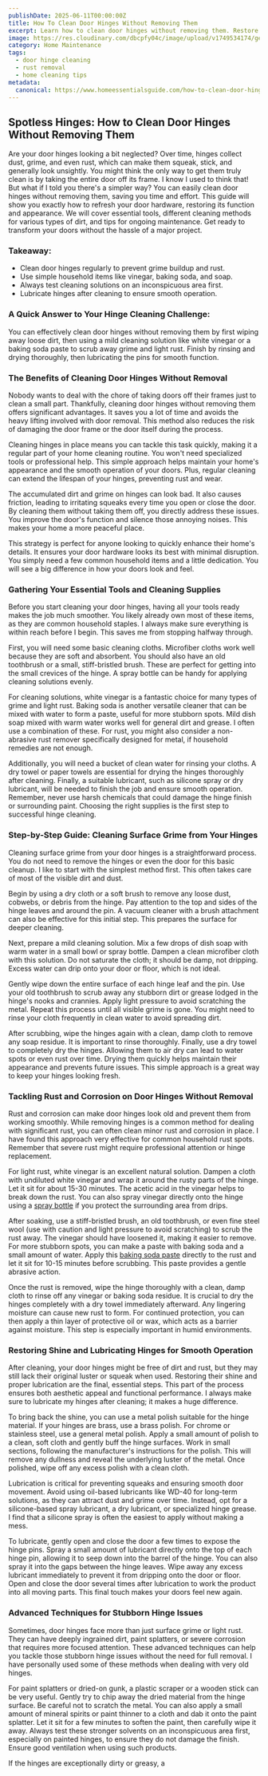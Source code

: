 ```yaml
---
publishDate: 2025-06-11T00:00:00Z
title: How To Clean Door Hinges Without Removing Them
excerpt: Learn how to clean door hinges without removing them. Restore shine, eliminate squeaks, and prevent rust with simple tools and methods.
image: https://res.cloudinary.com/dbcpfy04c/image/upload/v1749534174/generated_image_1749534174_rsqmkj.webp
category: Home Maintenance
tags:
  - door hinge cleaning
  - rust removal
  - home cleaning tips
metadata:
  canonical: https://www.homeessentialsguide.com/how-to-clean-door-hinges-without-removing-them
---
```


## Spotless Hinges: How to Clean Door Hinges Without Removing Them

Are your door hinges looking a bit neglected? Over time, hinges collect dust, grime, and even rust, which can make them squeak, stick, and generally look unsightly. You might think the only way to get them truly clean is by taking the entire door off its frame. I know I used to think that! But what if I told you there's a simpler way? You can easily clean door hinges without removing them, saving you time and effort. This guide will show you exactly how to refresh your door hardware, restoring its function and appearance. We will cover essential tools, different cleaning methods for various types of dirt, and tips for ongoing maintenance. Get ready to transform your doors without the hassle of a major project.

### Takeaway:
*   Clean door hinges regularly to prevent grime buildup and rust.
*   Use simple household items like vinegar, baking soda, and soap.
*   Always test cleaning solutions on an inconspicuous area first.
*   Lubricate hinges after cleaning to ensure smooth operation.

### A Quick Answer to Your Hinge Cleaning Challenge:

You can effectively clean door hinges without removing them by first wiping away loose dirt, then using a mild cleaning solution like white vinegar or a baking soda paste to scrub away grime and light rust. Finish by rinsing and drying thoroughly, then lubricating the pins for smooth function.

### The Benefits of Cleaning Door Hinges Without Removal

Nobody wants to deal with the chore of taking doors off their frames just to clean a small part. Thankfully, cleaning door hinges without removing them offers significant advantages. It saves you a lot of time and avoids the heavy lifting involved with door removal. This method also reduces the risk of damaging the door frame or the door itself during the process.

Cleaning hinges in place means you can tackle this task quickly, making it a regular part of your home cleaning routine. You won't need specialized tools or professional help. This simple approach helps maintain your home's appearance and the smooth operation of your doors. Plus, regular cleaning can extend the lifespan of your hinges, preventing rust and wear.

The accumulated dirt and grime on hinges can look bad. It also causes friction, leading to irritating squeaks every time you open or close the door. By cleaning them without taking them off, you directly address these issues. You improve the door's function and silence those annoying noises. This makes your home a more peaceful place.

This strategy is perfect for anyone looking to quickly enhance their home's details. It ensures your door hardware looks its best with minimal disruption. You simply need a few common household items and a little dedication. You will see a big difference in how your doors look and feel.

### Gathering Your Essential Tools and Cleaning Supplies

Before you start cleaning your door hinges, having all your tools ready makes the job much smoother. You likely already own most of these items, as they are common household staples. I always make sure everything is within reach before I begin. This saves me from stopping halfway through.

First, you will need some basic cleaning cloths. Microfiber cloths work well because they are soft and absorbent. You should also have an old toothbrush or a small, stiff-bristled brush. These are perfect for getting into the small crevices of the hinge. A spray bottle can be handy for applying cleaning solutions evenly.

For cleaning solutions, white vinegar is a fantastic choice for many types of grime and light rust. Baking soda is another versatile cleaner that can be mixed with water to form a paste, useful for more stubborn spots. Mild dish soap mixed with warm water works well for general dirt and grease. I often use a combination of these. For rust, you might also consider a non-abrasive rust remover specifically designed for metal, if household remedies are not enough.

Additionally, you will need a bucket of clean water for rinsing your cloths. A dry towel or paper towels are essential for drying the hinges thoroughly after cleaning. Finally, a suitable lubricant, such as silicone spray or dry lubricant, will be needed to finish the job and ensure smooth operation. Remember, never use harsh chemicals that could damage the hinge finish or surrounding paint. Choosing the right supplies is the first step to successful hinge cleaning.

### Step-by-Step Guide: Cleaning Surface Grime from Your Hinges

Cleaning surface grime from your door hinges is a straightforward process. You do not need to remove the hinges or even the door for this basic cleanup. I like to start with the simplest method first. This often takes care of most of the visible dirt and dust.

Begin by using a dry cloth or a soft brush to remove any loose dust, cobwebs, or debris from the hinge. Pay attention to the top and sides of the hinge leaves and around the pin. A vacuum cleaner with a brush attachment can also be effective for this initial step. This prepares the surface for deeper cleaning.

Next, prepare a mild cleaning solution. Mix a few drops of dish soap with warm water in a small bowl or spray bottle. Dampen a clean microfiber cloth with this solution. Do not saturate the cloth; it should be damp, not dripping. Excess water can drip onto your door or floor, which is not ideal.

Gently wipe down the entire surface of each hinge leaf and the pin. Use your old toothbrush to scrub away any stubborn dirt or grease lodged in the hinge's nooks and crannies. Apply light pressure to avoid scratching the metal. Repeat this process until all visible grime is gone. You might need to rinse your cloth frequently in clean water to avoid spreading dirt.

After scrubbing, wipe the hinges again with a clean, damp cloth to remove any soap residue. It is important to rinse thoroughly. Finally, use a dry towel to completely dry the hinges. Allowing them to air dry can lead to water spots or even rust over time. Drying them quickly helps maintain their appearance and prevents future issues. This simple approach is a great way to keep your hinges looking fresh.

### Tackling Rust and Corrosion on Door Hinges Without Removal

Rust and corrosion can make door hinges look old and prevent them from working smoothly. While removing hinges is a common method for dealing with significant rust, you can often clean minor rust and corrosion in place. I have found this approach very effective for common household rust spots. Remember that severe rust might require professional attention or hinge replacement.

For light rust, white vinegar is an excellent natural solution. Dampen a cloth with undiluted white vinegar and wrap it around the rusty parts of the hinge. Let it sit for about 15-30 minutes. The acetic acid in the vinegar helps to break down the rust. You can also spray vinegar directly onto the hinge using a [spray bottle](https://homeessentialsguide.com/how-to-clean-with-vinegar-and-baking-soda) if you protect the surrounding area from drips.

After soaking, use a stiff-bristled brush, an old toothbrush, or even fine steel wool (use with caution and light pressure to avoid scratching) to scrub the rust away. The vinegar should have loosened it, making it easier to remove. For more stubborn spots, you can make a paste with baking soda and a small amount of water. Apply this [baking soda paste](https://homeessentialsguide.com/how-to-clean-dishwasher-with-vinegar-and-baking-soda) directly to the rust and let it sit for 10-15 minutes before scrubbing. This paste provides a gentle abrasive action.

Once the rust is removed, wipe the hinge thoroughly with a clean, damp cloth to rinse off any vinegar or baking soda residue. It is crucial to dry the hinges completely with a dry towel immediately afterward. Any lingering moisture can cause new rust to form. For continued protection, you can then apply a thin layer of protective oil or wax, which acts as a barrier against moisture. This step is especially important in humid environments.

### Restoring Shine and Lubricating Hinges for Smooth Operation

After cleaning, your door hinges might be free of dirt and rust, but they may still lack their original luster or squeak when used. Restoring their shine and proper lubrication are the final, essential steps. This part of the process ensures both aesthetic appeal and functional performance. I always make sure to lubricate my hinges after cleaning; it makes a huge difference.

To bring back the shine, you can use a metal polish suitable for the hinge material. If your hinges are brass, use a brass polish. For chrome or stainless steel, use a general metal polish. Apply a small amount of polish to a clean, soft cloth and gently buff the hinge surfaces. Work in small sections, following the manufacturer's instructions for the polish. This will remove any dullness and reveal the underlying luster of the metal. Once polished, wipe off any excess polish with a clean cloth.

Lubrication is critical for preventing squeaks and ensuring smooth door movement. Avoid using oil-based lubricants like WD-40 for long-term solutions, as they can attract dust and grime over time. Instead, opt for a silicone-based spray lubricant, a dry lubricant, or specialized hinge grease. I find that a silicone spray is often the easiest to apply without making a mess.

To lubricate, gently open and close the door a few times to expose the hinge pins. Spray a small amount of lubricant directly onto the top of each hinge pin, allowing it to seep down into the barrel of the hinge. You can also spray it into the gaps between the hinge leaves. Wipe away any excess lubricant immediately to prevent it from dripping onto the door or floor. Open and close the door several times after lubrication to work the product into all moving parts. This final touch makes your doors feel new again.

### Advanced Techniques for Stubborn Hinge Issues

Sometimes, door hinges face more than just surface grime or light rust. They can have deeply ingrained dirt, paint splatters, or severe corrosion that requires more focused attention. These advanced techniques can help you tackle those stubborn hinge issues without the need for full removal. I have personally used some of these methods when dealing with very old hinges.

For paint splatters or dried-on gunk, a plastic scraper or a wooden stick can be very useful. Gently try to chip away the dried material from the hinge surface. Be careful not to scratch the metal. You can also apply a small amount of mineral spirits or paint thinner to a cloth and dab it onto the paint splatter. Let it sit for a few minutes to soften the paint, then carefully wipe it away. Always test these stronger solvents on an inconspicuous area first, especially on painted hinges, to ensure they do not damage the finish. Ensure good ventilation when using such products.

If the hinges are exceptionally dirty or greasy, a